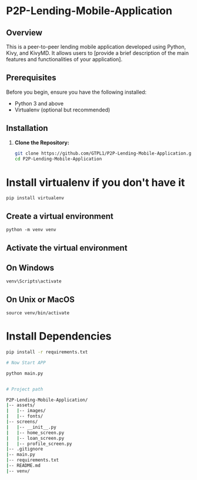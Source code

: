 # P2P-Lending-Mobile-Application

## Overview

This is a peer-to-peer lending mobile application developed using Python, Kivy, and KivyMD. It allows users to [provide a brief description of the main features and functionalities of your application].

## Prerequisites

Before you begin, ensure you have the following installed:

- Python 3 and above 
- Virtualenv (optional but recommended)

## Installation

1. **Clone the Repository:**

   ```bash
   git clone https://github.com/GTPL1/P2P-Lending-Mobile-Application.git
   cd P2P-Lending-Mobile-Application

# Install virtualenv if you don't have it

```pip install virtualenv```

## Create a virtual environment


```python -m venv venv```

## Activate the virtual environment

## On Windows

```venv\Scripts\activate```

## On Unix or MacOS

```source venv/bin/activate```


# Install Dependencies

```bash
pip install -r requirements.txt

# Now Start APP

python main.py


# Project path

P2P-Lending-Mobile-Application/
|-- assets/
|   |-- images/
|   |-- fonts/
|-- screens/
|   |-- __init__.py
|   |-- home_screen.py
|   |-- loan_screen.py
|   |-- profile_screen.py
|-- .gitignore
|-- main.py
|-- requirements.txt
|-- README.md
|-- venv/  